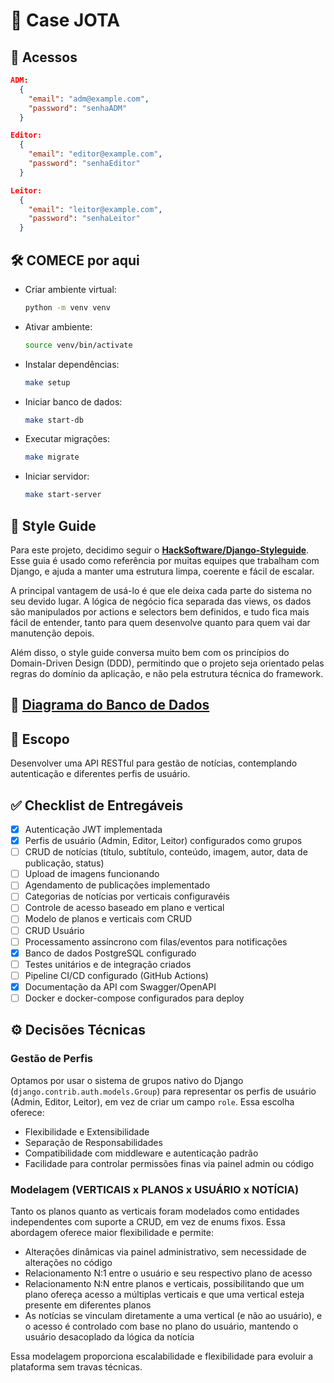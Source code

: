 
# 📘 Case JOTA

## 🔐 Acessos

```json
ADM:
  {
    "email": "adm@example.com",
    "password": "senhaADM"
  }

Editor:
  {
    "email": "editor@example.com",
    "password": "senhaEditor"
  }

Leitor:
  {
    "email": "leitor@example.com",
    "password": "senhaLeitor"
  }
```

## 🛠️ COMECE por aqui

- Criar ambiente virtual:
  ```bash
  python -m venv venv
  ```

- Ativar ambiente:
  ```bash
  source venv/bin/activate
  ```

- Instalar dependências:
  ```bash
  make setup
  ```

- Iniciar banco de dados:
  ```bash
  make start-db
  ```

- Executar migrações:
  ```bash
  make migrate
  ```

- Iniciar servidor:
  ```bash
  make start-server
  ```

## 🎨 Style Guide

Para este projeto, decidimo seguir o [**HackSoftware/Django-Styleguide**](https://github.com/HackSoftware/Django-Styleguide). Esse guia é usado como referência por muitas equipes que trabalham com Django, e ajuda a manter uma estrutura limpa, coerente e fácil de escalar.

A principal vantagem de usá-lo é que ele deixa cada parte do sistema no seu devido lugar. A lógica de negócio fica separada das views, os dados são manipulados por actions e selectors bem definidos, e tudo fica mais fácil de entender, tanto para quem desenvolve quanto para quem vai dar manutenção depois.

Além disso, o style guide conversa muito bem com os princípios do Domain-Driven Design (DDD), permitindo que o projeto seja orientado pelas regras do domínio da aplicação, e não pela estrutura técnica do framework.


## 🔗 [Diagrama do Banco de Dados](https://dbdiagram.io/e/67d58a3175d75cc84431913b/682b500d1227bdcb4effee9b)

## 📌 Escopo

Desenvolver uma API RESTful para gestão de notícias, contemplando autenticação e diferentes perfis de usuário.

## ✅ Checklist de Entregáveis

- [X] Autenticação JWT implementada
- [X] Perfis de usuário (Admin, Editor, Leitor) configurados como grupos
- [ ] CRUD de notícias (título, subtítulo, conteúdo, imagem, autor, data de publicação, status)
- [ ] Upload de imagens funcionando
- [ ] Agendamento de publicações implementado
- [ ] Categorias de notícias por verticais configuravéis
- [ ] Controle de acesso baseado em plano e vertical
- [ ] Modelo de planos e verticais com CRUD
- [ ] CRUD Usuário
- [ ] Processamento assíncrono com filas/eventos para notificações
- [X] Banco de dados PostgreSQL configurado
- [ ] Testes unitários e de integração criados
- [ ] Pipeline CI/CD configurado (GitHub Actions)
- [X] Documentação da API com Swagger/OpenAPI
- [ ] Docker e docker-compose configurados para deploy

## ⚙️ Decisões Técnicas

### Gestão de Perfis

Optamos por usar o sistema de grupos nativo do Django (`django.contrib.auth.models.Group`) para representar os perfis de usuário (Admin, Editor, Leitor), em vez de criar um campo `role`. Essa escolha oferece:

- Flexibilidade e Extensibilidade
- Separação de Responsabilidades
- Compatibilidade com middleware e autenticação padrão
- Facilidade para controlar permissões finas via painel admin ou código

### Modelagem (VERTICAIS x PLANOS x USUÁRIO x NOTÍCIA)

Tanto os planos quanto as verticais foram modelados como entidades independentes com suporte a CRUD, em vez de enums fixos. Essa abordagem oferece maior flexibilidade e permite:

- Alterações dinâmicas via painel administrativo, sem necessidade de alterações no código
- Relacionamento N:1 entre o usuário e seu respectivo plano de acesso
- Relacionamento N:N entre planos e verticais, possibilitando que um plano ofereça acesso a múltiplas verticais e que uma vertical esteja presente em diferentes planos
- As notícias se vinculam diretamente a uma vertical (e não ao usuário), e o acesso é controlado com base no plano do usuário, mantendo o usuário desacoplado da lógica da notícia

Essa modelagem proporciona escalabilidade e flexibilidade para evoluir a plataforma sem travas técnicas.
